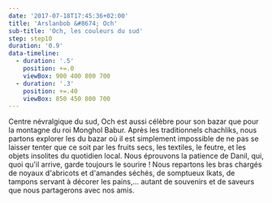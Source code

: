```yaml
---
date: '2017-07-18T17:45:36+02:00'
title: 'Arslanbob &#8674; Och'
sub-title: 'Och, les couleurs du sud'
step: step10
duration: '0.9'
data-timeline:
  - duration: '.5'
    position: +=.0
    viewBox: 900 400 800 700
  - duration: '.3'
    position: +=.40
    viewBox: 850 450 800 700
---
```

Centre névralgique du sud, Och est aussi célèbre pour son bazar que pour la montagne du roi Monghol Babur.
Après les traditionnels chachliks, nous partons explorer les du bazar où il est simplement impossible de ne pas se laisser tenter que ce soit par les fruits secs, les textiles, le feutre, et les objets insolites du quotidien local. Nous éprouvons la patience de Danil, qui, quoi qu'il arrive, garde toujours le sourire ! Nous repartons les bras chargés de noyaux d'abricots et d'amandes séchés, de somptueux Ikats, de tampons servant à décorer les pains,... autant de souvenirs et de saveurs que nous partagerons avec nos amis.

